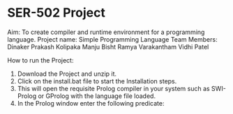 # SER-502 Project
Aim: To create compiler and runtime environment for a programming language.
Project name: Simple Programming Language
Team Members: Dinaker Prakash Kolipaka
              Manju Bisht
              Ramya Varakantham
              Vidhi Patel
      
How to run the Project:
1. Download the Project and unzip it.
2. Click on the install.bat file to start the Installation steps.
3. This will open the requisite Prolog compiler in your system such as SWI-Prolog or GProlog with the language file loaded.
4. In the Prolog window enter the following predicate:

